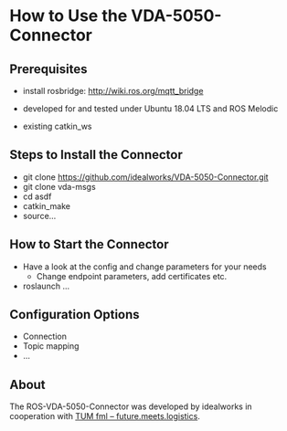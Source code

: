 # How to Use the VDA-5050-Connector

## Prerequisites
* install rosbridge: http://wiki.ros.org/mqtt_bridge

* developed for and tested under Ubuntu 18.04 LTS and ROS Melodic

* existing catkin_ws

## Steps to Install the Connector

* git clone https://github.com/idealworks/VDA-5050-Connector.git
* git clone vda-msgs
* cd asdf
* catkin_make
* source...

## How to Start the Connector
* Have a look at the config and change parameters for your needs
  * Change endpoint parameters, add certificates etc.
* roslaunch ...

## Configuration Options
* Connection
* Topic mapping
* ...

## About
The ROS-VDA-5050-Connector was developed by idealworks in cooperation with [TUM fml – future.meets.logistics](https://www.linkedin.com/company/tum-fml/).

